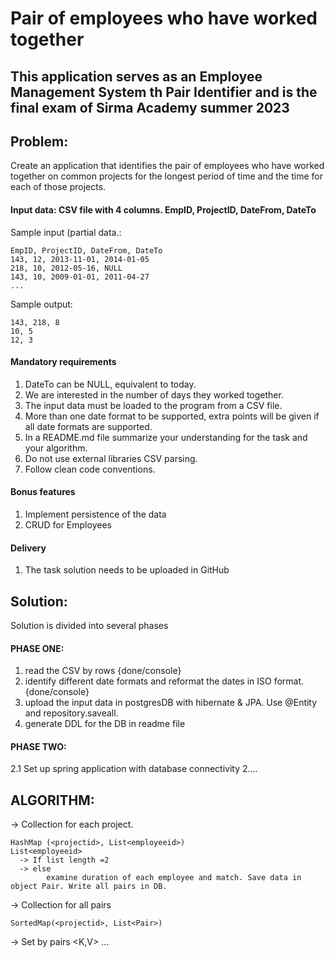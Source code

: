 # Pair of employees who have worked together
## This application serves as an Employee Management System th Pair Identifier and is the final exam of Sirma Academy summer 2023

## Problem:
Create an application that identifies the pair of employees who
have worked together on common projects for the longest period
of time and the time for each of those projects.

#### Input data: CSV file with 4 columns. EmpID, ProjectID, DateFrom, DateTo

Sample input (partial data.:
```
EmpID, ProjectID, DateFrom, DateTo
143, 12, 2013-11-01, 2014-01-05
218, 10, 2012-05-16, NULL
143, 10, 2009-01-01, 2011-04-27
...
```
Sample output:
```
143, 218, 8
10, 5
12, 3
```

#### Mandatory requirements
1. DateTo can be NULL, equivalent to today.
2. We are interested in the number of days they worked together.
3. The input data must be loaded to the program from a CSV file.
4. More than one date format to be supported, extra points will be given if all
date formats are supported.
5. In a README.md file summarize your understanding for the task and your
algorithm.
6. Do not use external libraries CSV parsing.
7. Follow clean code conventions.

#### Bonus features
1. Implement persistence of the data
2. CRUD for Employees

#### Delivery
1. The task solution needs to be uploaded in GitHub

## Solution:
Solution is divided into several phases

#### PHASE ONE:
1. read the CSV by rows {done/console}
1. identify different date formats and reformat the dates in ISO format. {done/console}
1. upload the input data in postgresDB with hibernate & JPA. Use @Entity and repository.saveall.
1. generate DDL for the DB in readme file

#### PHASE TWO:
2.1 Set up spring application with database connectivity
2....


## ALGORITHM:
-> Collection for each project. 
```
HashMap (<projectid>, List<employeeid>)
List<employeeid>
  -> If list length =2 
  -> else 
		examine duration of each employee and match. Save data in object Pair. Write all pairs in DB.
 ``` 
-> Collection for all pairs
```
SortedMap(<projectid>, List<Pair>)
```

-> Set by pairs <K,V>
...
